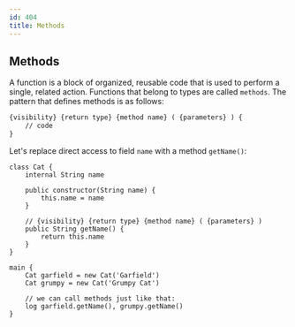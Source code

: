 ```yaml
---
id: 404
title: Methods
---
```


## Methods
A function is a block of organized, reusable code that is used to perform a single, related action.
Functions that belong to types are called `methods`.
The pattern that defines methods is as follows:

```xml
{visibility} {return type} {method name} ( {parameters} ) {
    // code
}
```

Let's replace direct access to field `name` with a method `getName()`:

```panda
class Cat {
    internal String name

    public constructor(String name) {
        this.name = name
    }

    // {visibility} {return type} {method name} ( {parameters} )
    public String getName() {
        return this.name
    }
}

main {
    Cat garfield = new Cat('Garfield')
    Cat grumpy = new Cat('Grumpy Cat')

    // we can call methods just like that:
    log garfield.getName(), grumpy.getName()
}
```

